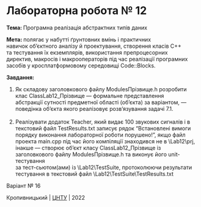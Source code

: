 ﻿# Лабораторна робота № 12

<b>Тема: </b>Програмна реалізація абстрактних типів даних<br>

<b>Мета: </b>полягає у набутті ґрунтовних вмінь і практичних<br>
навичок об’єктного аналізу й проектування, створення класів С++<br>
та тестування їх екземплярів, використання препроцесорних<br>
директив, макросів і макрооператорів під час реалізації програмних<br>
засобів у кросплатформовому середовищі Code::Blocks.<br>

<b>Завдання: </b><br>
1) Як складову заголовкового файлу ModulesПрізвище.h розробити<br>
клас ClassLab12_Прізвище –– формальне представлення<br>
абстракції сутності предметної області (об’єкта) за варіантом, ―<br>
поведінка об’єкта якого реалізовує розв’язування задачі 7.1.<br><br>
2) Реалізувати додаток Teacher, який видає 100 звукових сигналів і в<br>
текстовий файл TestResults.txt записує рядок “Встановлені вимоги<br>
порядку виконання лабораторної роботи порушено!”, якщо файл<br>
проекта main.срр під час його компіляції знаходився не в \Lab12\prj,<br>
інакше –– створює об’єкт класу ClassLab12_Прізвище із<br>
заголовкового файлу ModulesПрізвище.h та виконує його unit-тестування<br>
за тест-сьютом(ами) із \Lab12\TestSuite\, протоколюючи результати<br>
тестування в текстовий файл \Lab12\TestSuite\TestResults.txt<br>

Варіант № 16 <br>


Кропивницький | <a href="http://www.kntu.kr.ua/">ЦНТУ</a> | 2022

